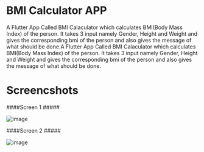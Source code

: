 # BMI Calculator APP

A Flutter App Called BMI Calaculator which calculates BMI(Body Mass Index) of the person. It takes 3 input namely Gender, Height and Weight and gives the corresponding bmi of the person and also gives the message of what should be done.A Flutter App Called BMI Calaculator which calculates BMI(Body Mass Index) of the person. It takes 3 input namely Gender, Height and Weight and gives the corresponding bmi of the person and also gives the message of what should be done.

# Screencshots

####Screen 1 #####

![image](https://user-images.githubusercontent.com/90596719/222974965-6c6286e0-6cef-4cf2-915a-50e0a62da5cc.png)



####Screen 2 #####

![image](https://user-images.githubusercontent.com/90596719/222974987-0e9cd440-1802-4753-a688-14542582ca5f.png)
